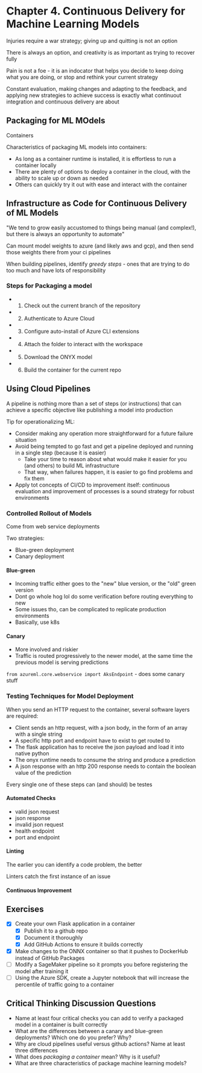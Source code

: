 # Chapter 4. Continuous Delivery for Machine Learning Models

Injuries require a war strategy; giving up and quitting is not an option

There is always an option, and creativity is as important as trying to recover fully

Pain is not a foe - it is an indocator that helps you decide to keep doing what you are doing, or stop and rethink your current strategy

Constant evaluation, making changes and adapting to the feedback, and applying new strategies to achieve success is exactly what continuout integration and continuous delivery are about

## Packaging for ML MOdels

Containers

Characteristics of packaging ML models into containers:

- As long as a container runtime is installed, it is effortless to run a container locally
- There are plenty of options to deploy a container in the cloud, with the ability to scale up or down as needed
- Others can quickly try it out with ease and interact with the container

## Infrastructure as Code for Continuous Delivery of ML Models

"We tend to grow easily accustomed to things being manual (and complex!), but there is always an opportunity to automate"

Can mount model weights to azure (and likely aws and gcp), and then send those weights there from your ci pipelines

When building pipelines, identify *greedy steps* - ones that are trying to do too much and have lots of responsibility

### Steps for Packaging a model

- 1. Check out the current branch of the repository
- 2. Authenticate to Azure Cloud
- 3. Configure auto-install of Azure CLI extensions
- 4. Attach the folder to interact with the workspace
- 5. Download the ONYX model
- 6. Build the container for the current repo

## Using Cloud Pipelines

A pipeline is nothing more than a set of steps (or instructions) that can achieve a specific objective like publishing a model into production

Tip for operationalizing ML:

- Consider making any operation more straightforward for a future failure situation
- Avoid being tempted to go fast and get a pipeline deployed and running in a single step (because it is easier)
  - Take your time to reason about what would make it easier for you (and others) to build ML infrastructure
  - That way, when failures happen, it is easier to go find problems and fix them
- Apply tot concepts of CI/CD to improvement itself: continuous evaluation and improvement of processes is a sound strategy for robust environments

### Controlled Rollout of Models

Come from web service deployments

Two strategies:

- Blue-green deployment
- Canary deployment

#### Blue-green

- Incoming traffic either goes to the "new" blue version, or the "old" green version
- Dont go whole hog lol do some verification before routing everything to new
- Some issues tho, can be complicated to replicate production environments
- Basically, use k8s

#### Canary

- More involved and riskier
- Traffic is routed progressively to the newer model, at the same time the previous model is serving predictions

`from azureml.core.webservice import AksEndpoint` - does some canary stuff

### Testing Techniques for Model Deployment

When you send an HTTP request to the container, several software layers are required:

- Client sends an http request, with a json body, in the form of an array with a single string
- A specific http port and endpoint have to exist to get routed to
- The flask application has to receive the json payload and load it into native python
- The onyx runtime needs to consume the string and produce a prediction
- A json response with an http 200 response needs to contain the boolean value of the prediction

Every single one of these steps can (and should) be testes

#### Automated Checks

- valid json request
- json response
- invalid json request
- health endpoint
- port and endpoint

#### Linting

The earlier you can identify a code problem, the better

Linters catch the first instance of an issue

#### Continuous Improvement

## Exercises

- [x] Create your own Flask application in a container
  - [x] Publish it to a github repo
  - [x] Document it thoroughly
  - [x] Add GitHub Actions to ensure it builds correctly
- [x] Make changes to the ONNX container so that it pushes to DockerHub instead of GitHub Packages
- [ ] Modify a SageMaker pipeline so it prompts you before registering the model after training it
- [ ] Using the Azure SDK, create a Jupyter notebook that will increase the percentile of traffic going to a container

## Critical Thinking Discussion Questions

- Name at least four critical checks you can add to verify a packaged model in a container is built correctly
- What are the differences between a canary and blue-green deployments? Which one do you prefer? Why?
- Why are cloud pipelines useful versus github actions? Name at least three differences
- What does *packaging a container* mean? Why is it useful?
- What are three characteristics of package machine learning models?
